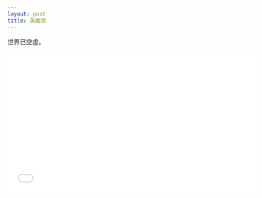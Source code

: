 ```yaml
---
layout: post
title: 英雄泪
---
```


世界已空虚。

<iframe width="560" height="315" src="//player.bilibili.com/player.html?aid=976994057&bvid=BV1P44y1e7rg&cid=450072984&page=1" scrolling="no" border="0" frameborder="no" framespacing="0" allowfullscreen="true"> </iframe>
